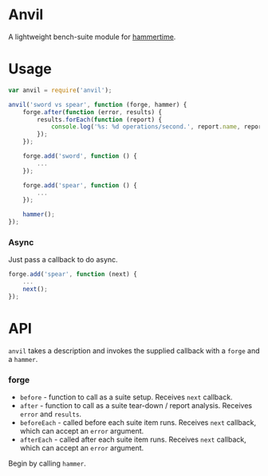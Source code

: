# Anvil

A lightweight bench-suite module for [hammertime](https://github.com/tlivings/hammertime).

# Usage

```javascript
var anvil = require('anvil');

anvil('sword vs spear', function (forge, hammer) {
    forge.after(function (error, results) {
        results.forEach(function (report) {
            console.log('%s: %d operations/second.', report.name, report.ops);
        });
    });

    forge.add('sword', function () {
        ...
    });

    forge.add('spear', function () {
        ...
    });

    hammer();
});
```

### Async

Just pass a callback to do async.

```javascript
forge.add('spear', function (next) {
    ...
    next();
});
```

# API

`anvil` takes a description and invokes the supplied callback with a `forge` and a `hammer`.

### forge

* `before` - function to call as a suite setup. Receives `next` callback.
* `after` - function to call as a suite tear-down / report analysis. Receives `error` and `results`.
* `beforeEach` - called before each suite item runs. Receives `next` callback, which can accept an `error` argument.
* `afterEach` - called after each suite item runs. Receives `next` callback, which can accept an `error` argument.

Begin by calling `hammer`.